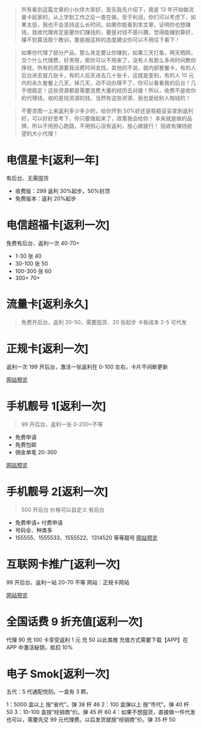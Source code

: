 > 所有看到这篇文章的小伙伴大家好，首先我先介绍下，我是 13 年开始做流量卡起家的，从上学到工作之后一直在做，至于利润，你们可以考虑下，如果太低，我也不会坚持这么长时间，如果你能看到本文章，证明你也想赚钱，我收代理肯定是要你们赚钱的，要是对钱不感兴趣，觉得能赚到算好，赚不到算汲取个教训，要是报这样的态度建议你可以不用往下看下！

> 如果你代理了部分产品，那么肯定要让你赚到，如果三天打鱼，两天晒网，交个什么代理费，好贵呀，那你可以不用来了，没有人有那么多闲时间教你挣钱，所有的资源要我话费时间去找，其他的不说，就内部套餐卡，有的人后台进去就几张卡，有的人后天进去几十张卡，这就是差别，有的人 10 元内的永久套餐上几天，掉几天，动不动办理不了，你可以看看我的后台！几乎很稳定！这些资源都是需要浪费大量的经历去对接！所以，收费不是收你的代理钱，收的是找资源的钱，当然有这些资源，我也是给别人掏钱的！

> 不要贪图一上来返利多少多少的，给你开到 50%好还是稳稳妥妥拿到返利好，可以好好思考下，你只要做起来了，政策我会给你！
> 本来就是做的品牌，所以不用担心跑路，不用担心没有返利，放心做就行！
> 招收有赚钱欲望的大小代理！

# 电信星卡[返利一年]

有后台、无需囤货

- 收费版：299 返利 30%起步，50%封顶
- 免费版本：返利 20%起步

# 电信超福卡[返利一次]

免费有后台、返利一次 40-70+

- 1-30 张 40
- 30-100 张 50
- 100-300 张 60
- 300+ 70+

# 流量卡[返利永久]

> 免费开后台，返利 20-50，需要囤货、20 张起步
> 卡板成本 2-5
> 可代发

# 正规卡[返利一次]

返利一次
199 开后台，激活一张返利在 0-100 左右，卡片不间断更新

[网站预览](https://card.xuankaba.com/t/0.x5bgrv)

# 手机靓号 1[返利一次]

> 99 开后台，返利一张 0-200+不等

- 免费申请
- 免费包邮
- 佣金单笔 20-300

[网站预览](http://iot.liuketh.cn)

# 手机靓号 2[返利一次]

> 500 开后台 价格可以自定义 有后台

- 免费申请+ 付费申请
- 号码全、种类多
- 155555、1555533、1555522、1314520 等等靓号
  [网站预览](https://lh.liuketh.cn)

# 互联网卡推广[返利一次]

99 开后台，返利一站 20-70 不等
网站：正规卡网站

[网站预览](https://tc.liuketh.cn)

# 全国话费 9 折充值[返利一次]

代理 90 充 100 卡享受返利 1 元 充 50 以此类推
充值方式需要下载【APP】在 APP 中激活秘钥，抵扣 10%

# 电子 Smok[返利一次]

五代：5 代通配悦刻。一盒有 3 颗。

1：5000 盒以上 按“省代”。弹 38 杆 46
2：100 盒弹以上 按“市代”。弹 40 杆 50
3：10-100 盒按“经销商”价。弹 45 杆 60
4：如果不想囤货，直接做一件代发也可以，需要先交 99 元代理费。以后发货就按“经销商”价。弹 35 杆 50
